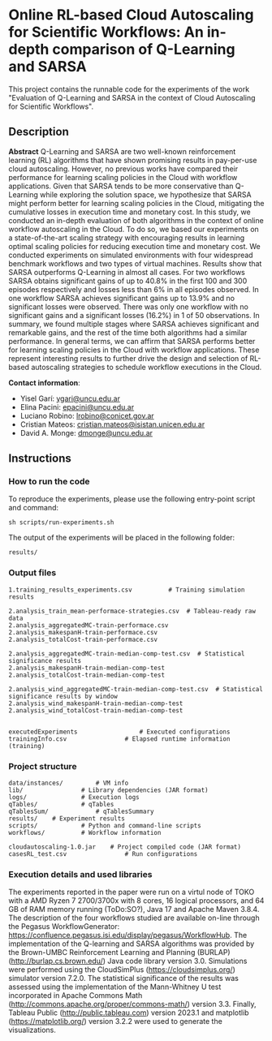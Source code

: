 # Online RL-based Cloud Autoscaling for Scientific Workflows: An in-depth comparison of Q-Learning and SARSA
This project contains the runnable code for the experiments of the work "Evaluation of Q-Learning and SARSA in the context of Cloud Autoscaling for Scientific Workflows". 

## Description

**Abstract** Q-Learning and SARSA are two well-known reinforcement learning (RL) algorithms that have shown promising results in pay-per-use cloud autoscaling. However, no previous works have compared their performance for learning scaling policies in the Cloud with workflow applications. Given that SARSA tends to be more conservative than Q-Learning while exploring the solution space, we hypothesize that SARSA might perform better for learning scaling policies in the Cloud, mitigating the cumulative losses in execution time and monetary cost. In this study, we conducted an in-depth evaluation of both algorithms in the context of online workflow autoscaling in the Cloud. To do so, we based our experiments on a state-of-the-art scaling strategy with encouraging results in learning optimal scaling policies for reducing execution time and monetary cost. We conducted experiments on simulated environments with four widespread benchmark workflows and two types of virtual machines. Results show that SARSA outperforms Q-Learning in almost all cases. For two workflows SARSA obtains significant gains of up to 40.8% in the first 100 and 300 episodes respectively and losses less than 6% in all episodes observed. In one workflow SARSA achieves significant gains up to 13.9% and no significant losses were observed. There was only one workflow with no significant gains and a significant losses (16.2%) in 1 of 50 observations. In summary, we found multiple stages where SARSA achieves significant and remarkable gains, and the rest of the time both algorithms had a similar performance. In general terms, we can affirm that SARSA performs better for learning scaling policies in the Cloud with workflow applications. These represent interesting results to further drive the design and selection of RL-based autoscaling strategies to schedule workflow executions in the Cloud.


**Contact information**:
 - Yisel Garí: ygari@uncu.edu.ar
 - Elina Pacini: epacini@uncu.edu.ar
 - Luciano Robino: lrobino@conicet.gov.ar
 - Cristian Mateos: cristian.mateos@isistan.unicen.edu.ar
 - David A. Monge: dmonge@uncu.edu.ar

## Instructions

### How to run the code

To reproduce the experiments, please use the following entry-point script and command:

```shell
sh scripts/run-experiments.sh
```

The output of the experiments will be placed in the following folder:

```text
results/
```
### Output files

```text
1.training_results_experiments.csv  		# Training simulation results

2.analysis_train_mean-performace-strategies.csv  # Tableau-ready raw data
2.analysis_aggregatedMC-train-performace.csv
2.analysis_makespanH-train-performace.csv
2.analysis_totalCost-train-performace.csv

2.analysis_aggregatedMC-train-median-comp-test.csv 	# Statistical significance results
2.analysis_makespanH-train-median-comp-test         
2.analysis_totalCost-train-median-comp-test

2.analysis_wind_aggregatedMC-train-median-comp-test.csv  # Statistical significance results by window
2.analysis_wind_makespanH-train-median-comp-test         
2.analysis_wind_totalCost-train-median-comp-test
 

executedExperiments 				# Executed configurations
trainingInfo.csv 				# Elapsed runtime information (training)
```

### Project structure

```text
data/instances/ 		# VM info
lib/ 				# Library dependencies (JAR format)
logs/ 				# Execution logs
qTables/ 			# qTables
qTablesSum/ 			# qTablesSummary
results/ 	# Experiment results
scripts/ 			# Python and command-line scripts
workflows/ 			# Workflow information

cloudautoscaling-1.0.jar 	# Project compiled code (JAR format)
casesRL_test.csv				# Run configurations
```

### Execution details and used libraries

The experiments reported in the paper were run on a virtul node of TOKO with a AMD Ryzen 7 2700/3700x with 8 cores, 16 logical processors, and 64 GB of RAM memory running (ToDo:SO?), Java 17 and Apache Maven 3.8.4.
The description of the four workflows studied are available on-line through the Pegasus WorkflowGenerator: https://confluence.pegasus.isi.edu/display/pegasus/WorkflowHub. 
The implementation of the Q-learning and SARSA algorithms was provided by the Brown-UMBC Reinforcement Learning and Planning (BURLAP) (http://burlap.cs.brown.edu/) Java code library version 3.0. 
Simulations were performed using the CloudSimPlus (https://cloudsimplus.org/) simulator version 7.2.0. 
The statistical significance of the results was assessed using the implementation of the Mann-Whitney U test incorporated in Apache Commons Math (http://commons.apache.org/proper/commons-math/) version 3.3. 
Finally, Tableau Public (http://public.tableau.com) version 2023.1 and matplotlib (https://matplotlib.org/) version 3.2.2 were used to generate the visualizations.
